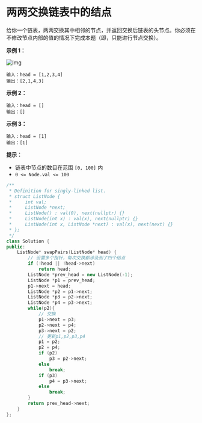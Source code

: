 # 两两交换链表中的结点

给你一个链表，两两交换其中相邻的节点，并返回交换后链表的头节点。你必须在不修改节点内部的值的情况下完成本题（即，只能进行节点交换）。

 

**示例 1：**

![img](https://assets.leetcode.com/uploads/2020/10/03/swap_ex1.jpg)

```
输入：head = [1,2,3,4]
输出：[2,1,4,3]
```

**示例 2：**

```
输入：head = []
输出：[]
```

**示例 3：**

```
输入：head = [1]
输出：[1]
```

 

**提示：**

- 链表中节点的数目在范围 `[0, 100]` 内
- `0 <= Node.val <= 100`



```cpp
/**
 * Definition for singly-linked list.
 * struct ListNode {
 *     int val;
 *     ListNode *next;
 *     ListNode() : val(0), next(nullptr) {}
 *     ListNode(int x) : val(x), next(nullptr) {}
 *     ListNode(int x, ListNode *next) : val(x), next(next) {}
 * };
 */
class Solution {
public:
    ListNode* swapPairs(ListNode* head) {
        // 设置多个指针，每次交换都涉及到了四个结点
        if (!head || !head->next)
            return head;
        ListNode *prev_head = new ListNode(-1);
        ListNode *p1 = prev_head;
        p1->next = head;
        ListNode *p2 = p1->next;
        ListNode *p3 = p2->next;
        ListNode *p4 = p3->next;
        while(p2){
            // 交换
            p1->next = p3;
            p2->next = p4;
            p3->next = p2;
            // 更新p1,p2,p3,p4
            p1 = p2;
            p2 = p4;
            if (p2)
                p3 = p2->next;
            else
                break;
            if (p3)
                p4 = p3->next;
            else
                break;
        }
        return prev_head->next;
    }
};
```

